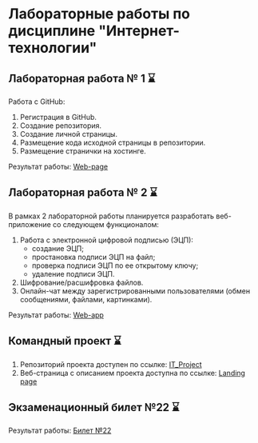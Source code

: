 # Лабораторные работы по дисциплине "Интернет-технологии"

## Лабораторная работа № 1 ⌛

Работа с GitHub: 
1. Регистрация в GitHub.
2. Создание репозитория.
3. Создание личной страницы.
4. Размещение кода исходной страницы в репозитории.
5. Размещение странички на хостинге.

Результат работы: [Web-page]()

## Лабораторная работа № 2 ⌛

В рамках 2 лабораторной работы планируется разработать веб-приложение со следующем функционалом:
1. Работа с электронной цифровой подписью (ЭЦП):
   * создание ЭЦП;
   * простановка подписи ЭЦП на файл;
   * проверка подписи ЭЦП по ее открытому ключу;
   * удаление подписи ЭЦП.
2. Шифрование/расшифровка файлов.
3. Онлайн-чат между зарегистрированными пользователями (обмен сообщениями, файлами, картинками).

Результат работы: [Web-app]()

## Командный проект ⌛
1. Репозиторий проекта доступен по ссылке: [IT_Project](https://github.com/DaryaProsyakova/IT_project)
2. Веб-страница с описанием проекта доступна по ссылке: [Landing page](https://github.com/tormaks/IT-labs)

## Экзаменационный билет №22 ⌛
Результат работы: [Билет №22](https://github.com/stankin/inet-2022/wiki/exam22)

